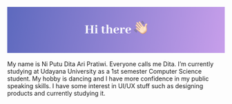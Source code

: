 ![MasterHead](https://github.com/ditaari/ditaari/blob/main/hi-there%202.png)

My name is Ni Putu Dita Ari Pratiwi. Everyone calls me Dita. I’m currently studying at Udayana University as a 1st semester Computer Science student. My hobby is dancing and I have more confidence in my public speaking skills. I have some interest in UI/UX stuff such as designing products and currently studying it.
